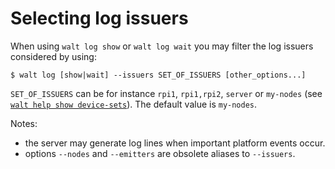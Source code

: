 
# Selecting log issuers

When using `walt log show` or `walt log wait` you may filter the log issuers considered by using:
```
$ walt log [show|wait] --issuers SET_OF_ISSUERS [other_options...]
```

`SET_OF_ISSUERS` can be for instance `rpi1`, `rpi1,rpi2`, `server` or `my-nodes` (see [`walt help show device-sets`](device-sets.md)).
The default value is `my-nodes`.

Notes:
- the server may generate log lines when important platform events occur.
- options `--nodes` and `--emitters` are obsolete aliases to `--issuers`.

